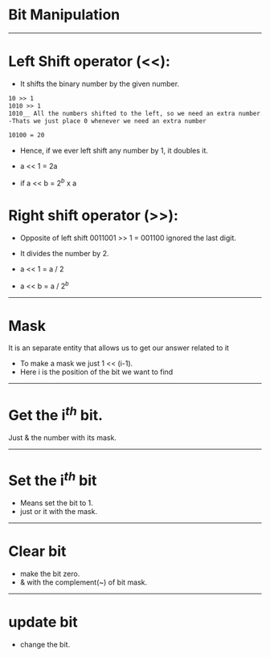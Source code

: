 # Bit Manipulation

---

# Left Shift operator (<<):

- It shifts the binary number by the given number.
```md
10 >> 1
1010 >> 1
1010__ All the numbers shifted to the left, so we need an extra number.
-Thats we just place 0 whenever we need an extra number

10100 = 20
```

- Hence, if we ever left shift any number by 1, it doubles it.
- a << 1  = 2a

- if a << b = 2$^b$ x a

# Right shift operator (>>):

- Opposite of left shift
  0011001 >> 1 = 001100
  ignored the last digit.

- It divides the number by 2.
- a << 1 = a / 2
- a << b = a / 2$^b$
---
# Mask

It is an separate entity that allows us to get our answer related to it
- To make a mask we just 1 << (i-1).
- Here i is the position of the bit we want to find
---
# Get the i$^t$$^h$ bit.

Just & the number with its mask.

---
# Set the i$^t$$^h$ bit

- Means set the bit to 1.
- just or it with the mask.
---
# Clear bit

- make the bit zero.
- & with the complement(~) of bit mask.
---
# update bit

- change the bit.
